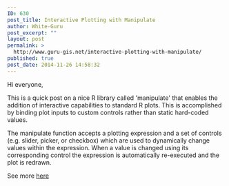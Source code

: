 ```yaml
---
ID: 630
post_title: Interactive Plotting with Manipulate
author: White-Guru
post_excerpt: ""
layout: post
permalink: >
  http://www.guru-gis.net/interactive-plotting-with-manipulate/
published: true
post_date: 2014-11-26 14:58:32
---
```

Hi everyone, 

This is a quick post on a nice R library called 'manipulate' that enables the addition of interactive capabilities to standard R plots. This is accomplished by binding plot inputs to custom controls rather than static hard-coded values.

The manipulate function accepts a plotting expression and a set of controls (e.g. slider, picker, or checkbox) which are used to dynamically change values within the expression. When a value is changed using its corresponding control the expression is automatically re-executed and the plot is redrawn.

See more <a href="https://support.rstudio.com/hc/en-us/articles/200551906-Interactive-Plotting-with-Manipulate" title="manipulate" target="_blank">here </a>